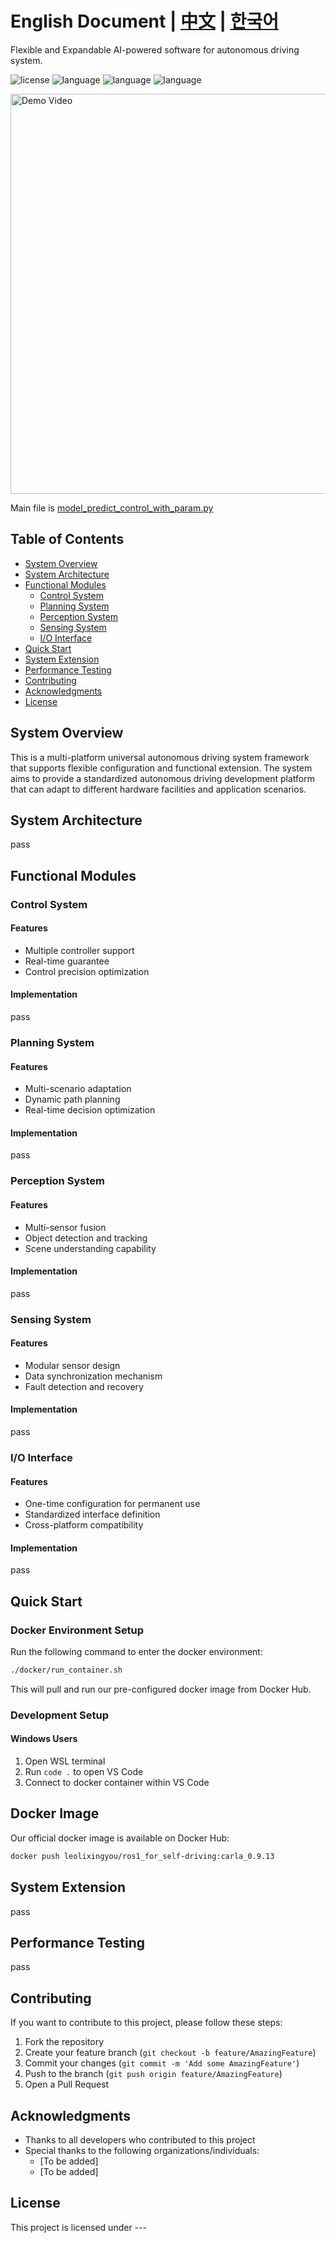# English Document | [中文](./docs/README_CN.md) | [한국어](./docs/README_KR.md)

Flexible and Expandable AI-powered software for autonomous driving system.


![license](https://img.shields.io/badge/license-MIT-green.svg)
![language](https://img.shields.io/badge/language-English-blue.svg)
![language](https://img.shields.io/badge/language-中文-red.svg)
![language](https://img.shields.io/badge/language-한국어-orange.svg)

<img src="https://github.com/leolixingyou/FlexpAI/blob/main/docs/demo.gif" width="640" alt="Demo Video">

Main file is [model_predict_control_with_param.py](./src/control/src/controller/model_predict_control_with_param.py)
## Table of Contents
- [System Overview](#system-overview)
- [System Architecture](#system-architecture)
- [Functional Modules](#functional-modules)
  - [Control System](#control-system)
  - [Planning System](#planning-system)
  - [Perception System](#perception-system)
  - [Sensing System](#sensing-system)
  - [I/O Interface](#io-interface)
- [Quick Start](#quick-start)
- [System Extension](#system-extension)
- [Performance Testing](#performance-testing)
- [Contributing](#contributing)
- [Acknowledgments](#acknowledgments)
- [License](#license)

## System Overview
This is a multi-platform universal autonomous driving system framework that supports flexible configuration and functional extension. The system aims to provide a standardized autonomous driving development platform that can adapt to different hardware facilities and application scenarios.

## System Architecture
pass

## Functional Modules

### Control System
#### Features
- Multiple controller support
- Real-time guarantee
- Control precision optimization
#### Implementation
pass

### Planning System
#### Features
- Multi-scenario adaptation
- Dynamic path planning
- Real-time decision optimization
#### Implementation
pass

### Perception System
#### Features
- Multi-sensor fusion
- Object detection and tracking
- Scene understanding capability
#### Implementation
pass

### Sensing System
#### Features
- Modular sensor design
- Data synchronization mechanism
- Fault detection and recovery
#### Implementation
pass

### I/O Interface
#### Features
- One-time configuration for permanent use
- Standardized interface definition
- Cross-platform compatibility
#### Implementation
pass

## Quick Start
### Docker Environment Setup

Run the following command to enter the docker environment:
```bash
./docker/run_container.sh
```
This will pull and run our pre-configured docker image from Docker Hub.

### Development Setup

#### Windows Users
1. Open WSL terminal
2. Run `code .` to open VS Code
3. Connect to docker container within VS Code

## Docker Image

Our official docker image is available on Docker Hub:
```bash
docker push leolixingyou/ros1_for_self-driving:carla_0.9.13
```


## System Extension
pass

## Performance Testing
pass

## Contributing
If you want to contribute to this project, please follow these steps:
1. Fork the repository
2. Create your feature branch (`git checkout -b feature/AmazingFeature`)
3. Commit your changes (`git commit -m 'Add some AmazingFeature'`)
4. Push to the branch (`git push origin feature/AmazingFeature`)
5. Open a Pull Request

## Acknowledgments
- Thanks to all developers who contributed to this project
- Special thanks to the following organizations/individuals:
  - [To be added]
  - [To be added]

## License
This project is licensed under ---
